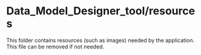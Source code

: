# Data_Model_Designer_tool/resources

This folder contains resources (such as images) needed by the application. This file can
be removed if not needed.
